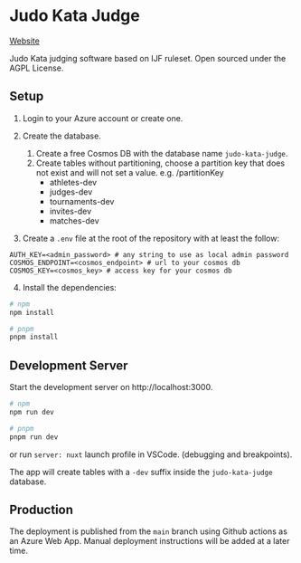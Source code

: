 # Judo Kata Judge

[Website](https://kata-judge.judowaza.org/)

Judo Kata judging software based on IJF ruleset. Open sourced under the AGPL License.

## Setup

1. Login to your Azure account or create one.
2. Create the database.
    1. Create a free Cosmos DB with the database name `judo-kata-judge`.
    2. Create tables without partitioning, choose a partition key that does not exist and will not set a value. e.g. /partitionKey
        - athletes-dev
        - judges-dev
        - tournaments-dev
        - invites-dev
        - matches-dev

3. Create a `.env` file at the root of the repository with at least the follow:

```
AUTH_KEY=<admin_password> # any string to use as local admin password
COSMOS_ENDPOINT=<cosmos_endpoint> # url to your cosmos db
COSMOS_KEY=<cosmos_key> # access key for your cosmos db
```

4. Install the dependencies:

```bash
# npm
npm install

# pnpm
pnpm install
```

## Development Server

Start the development server on http://localhost:3000.

```bash
# npm
npm run dev

# pnpm
pnpm run dev
```

or run `server: nuxt` launch profile in VSCode. (debugging and breakpoints).

The app will create tables with a `-dev` suffix inside the `judo-kata-judge` database.

## Production

The deployment is published from the `main` branch using Github actions as an Azure Web App. Manual deployment
instructions will be added at a later time.
